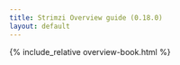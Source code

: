 ```yaml
---
title: Strimzi Overview guide (0.18.0)
layout: default
---
```


{% include_relative overview-book.html %}
